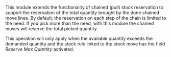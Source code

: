 This module extends the functionality of chained (pull) stock reservation to support the reservation of the total quantity brought by the done chained move lines. By default, the reservation on each step of the chain is limited to the need. If you pick more than the need, with this module the chained moves will reserve the total picked quantity.

This operation will only apply when the available quantity exceeds the demanded quantity and the stock rule linked to the stock move has the field *Reserve Max Quantity* activated.
